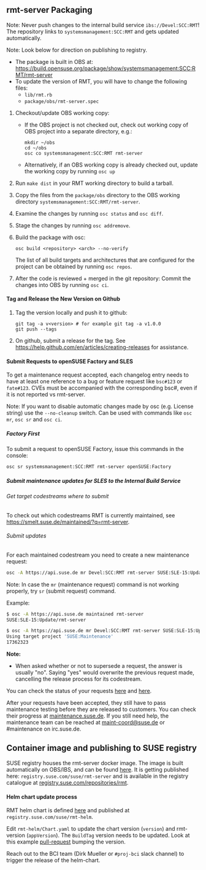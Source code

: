 ## rmt-server Packaging

Note: Never push changes to the internal build service `ibs://Devel:SCC:RMT`!
          The repository links to `systemsmanagement:SCC:RMT` and gets updated
          automatically.

Note: Look below for direction on publishing to registry.


* The package is built in OBS at: https://build.opensuse.org/package/show/systemsmanagement:SCC:RMT/rmt-server
* To update the version of RMT, you will have to change the following files:
  * `lib/rmt.rb`
  * `package/obs/rmt-server.spec`

1. Checkout/update OBS working copy:
      * If the OBS project is not checked out, check out working copy of OBS project into a separate directory, e.g.:
          ```
          mkdir ~/obs
          cd ~/obs
          osc co systemsmanagement:SCC:RMT rmt-server
          ```
      * Alternatively, if an OBS working copy is already checked out, update the working copy by running `osc up`
2. Run `make dist` in your RMT working directory to build a tarball.
3. Copy the files from the `package/obs` directory to the OBS working directory `systemsmanagement:SCC:RMT/rmt-server`.
4. Examine the changes by running `osc status` and `osc diff`.
5. Stage the changes by running `osc addremove`.
6. Build the package with osc:

    `osc build <repository> <arch> --no-verify`

    The list of all build targets and architectures that are configured for the project can be obtained by running `osc repos`.

7. After the code is reviewed + merged in the git repository: Commit the changes into OBS by running `osc ci`.

#### Tag and Release the New Version on Github

1. Tag the version locally and push it to github:
    ```
    git tag -a v<version> # for example git tag -a v1.0.0
    git push --tags
    ```
2. On github, submit a release for the tag. See https://help.github.com/en/articles/creating-releases for assistance.

#### Submit Requests to openSUSE Factory and SLES

To get a maintenance request accepted, each changelog entry needs to have at
least one reference to a bug or feature request like `bsc#123` or `fate#123`.
CVEs must be accompanied with the corresponding bsc#, even if it is not reported
vs rmt-server.

Note: If you want to disable automatic changes made by osc (e.g. License string)
      use the `--no-cleanup` switch. Can be used with commands like `osc mr`, `osc sr`
      and `osc ci`.

##### Factory First

To submit a request to openSUSE Factory, issue this commands in the console:

```bash
osc sr systemsmanagement:SCC:RMT rmt-server openSUSE:Factory
```

##### Submit maintenance updates for SLES to the Internal Build Service

###### Get target codestreams where to submit

To check out which codestreams RMT is currently maintained, see https://smelt.suse.de/maintained/?q=rmt-server.

###### Submit updates

For each maintained codestream you need to create a new maintenance request:

```bash
osc -A https://api.suse.de mr Devel:SCC:RMT rmt-server SUSE:SLE-15:Update
```

Note: In case the `mr` (maintenance request) command is not working properly,
      try `sr` (submit request) command.


Example:

```bash
$ osc -A https://api.suse.de maintained rmt-server
SUSE:SLE-15:Update/rmt-server

$ osc -A https://api.suse.de mr Devel:SCC:RMT rmt-server SUSE:SLE-15:Update
Using target project 'SUSE:Maintenance'
17362323
```

**Note:**

* When asked whether or not to supersede a request, the answer is usually "no". Saying "yes" would overwrite the previous request made, cancelling the release process for its codestream.

You can check the status of your requests [here](https://build.opensuse.org/package/requests/systemsmanagement:SCC:RMT/rmt-server) and [here](https://build.suse.de/package/requests/Devel:SCC:RMT/rmt-server).

After your requests have been accepted, they still have to pass maintenance testing before they are released to customers. You can check their progress at [maintenance.suse.de](https://maintenance.suse.de/search/?q=rmt-server). If you still need help, the maintenance team can be reached at [maint-coord@suse.de](maint-coord@suse.de) or #maintenance on irc.suse.de.


## Container image and publishing to SUSE registry

SUSE registry houses the rmt-server docker image. The image is built automatically on OBS/IBS, and can be found [here](https://build.opensuse.org/package/show/devel:BCI:SLE-15-SP7/rmt-server-image). It is getting published here: `registry.suse.com/suse/rmt-server` and is available in the registry catalogue at  [registry.suse.com/repositories/rmt](https://registry.suse.com/repositories/rmt).


#### Helm chart update process

RMT helm chart is defined [here](https://github.com/SUSE/helm-charts.git) and published at `registry.suse.com/suse/rmt-helm`.

Edit `rmt-helm/Chart.yaml` to update the chart version (`version`) and rmt-version (`appVersion`). The `BuildTag` version needs to be updated. Look at this example [pull-request](https://github.com/SUSE/helm-charts/pull/5) bumping the version.

Reach out to the BCI team (Dirk Mueller or `#proj-bci` slack channel) to trigger the release of the helm-chart.
